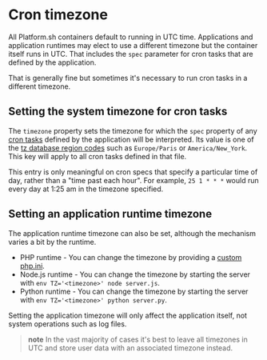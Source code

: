 # Cron timezone

All Platform.sh containers default to running in UTC time.  Applications and application runtimes may elect to use a different timezone but the container itself runs in UTC.  That includes the `spec` parameter for cron tasks that are defined by the application.

That is generally fine but sometimes it's necessary to run cron tasks in a different timezone.

## Setting the system timezone for cron tasks

The `timezone` property sets the timezone for which the `spec` property of any [cron tasks](/configuration/app/cron.md) defined by the application will be interpreted.  Its value is one of the [tz database region codes](https://en.wikipedia.org/wiki/List_of_tz_database_time_zones) such as `Europe/Paris` or `America/New_York`.  This key will apply to all cron tasks defined in that file.

This entry is only meaningful on cron specs that specify a particular time of day, rather than a "time past each hour".  For example, `25 1 * * *` would run every day at 1:25 am in the timezone specified.

## Setting an application runtime timezone

The application runtime timezone can also be set, although the mechanism varies a bit by the runtime.

* PHP runtime - You can change the timezone by providing a [custom php.ini](/languages/php/ini.md).
* Node.js runtime - You can change the timezone by starting the server with `env TZ='<timezone>' node server.js`.
* Python runtime - You can change the timezone by starting the server with `env TZ='<timezone>' python server.py`.

Setting the application timezone will only affect the application itself, not system operations such as log files.

> **note**
> In the vast majority of cases it's best to leave all timezones in UTC and store user data with an associated timezone instead.
